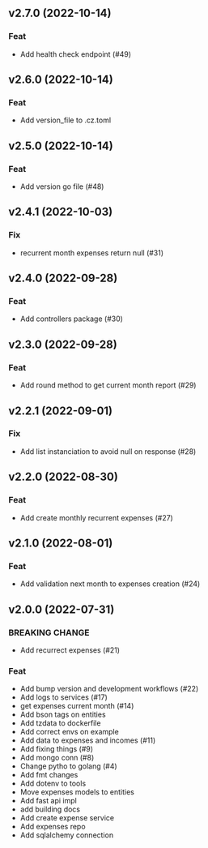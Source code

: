 ## v2.7.0 (2022-10-14)

### Feat

- Add health check endpoint (#49)

## v2.6.0 (2022-10-14)

### Feat

- Add version_file to .cz.toml

## v2.5.0 (2022-10-14)

### Feat

- Add version go file (#48)

## v2.4.1 (2022-10-03)

### Fix

- recurrent month expenses return null (#31)

## v2.4.0 (2022-09-28)

### Feat

- Add controllers package (#30)

## v2.3.0 (2022-09-28)

### Feat

- Add round method to get current month report (#29)

## v2.2.1 (2022-09-01)

### Fix

- Add list instanciation to avoid null on response (#28)

## v2.2.0 (2022-08-30)

### Feat

- Add create monthly recurrent expenses (#27)

## v2.1.0 (2022-08-01)

### Feat

- Add validation next month to expenses creation  (#24)

## v2.0.0 (2022-07-31)

### BREAKING CHANGE

- Add recurrect expenses (#21)

### Feat

- Add bump version and development workflows (#22)
- Add logs to services (#17)
- get expenses current month (#14)
- Add bson tags on entities
- Add tzdata to dockerfile
- Add correct envs on example
- Add data to expenses and incomes (#11)
- Add fixing things (#9)
- Add mongo conn (#8)
- Change pytho to golang (#4)
- Add fmt changes
- Add dotenv to tools
- Move expenses models to entities
- Add fast api impl
- add building docs
- Add create expense service
- Add expenses repo
- Add sqlalchemy connection
